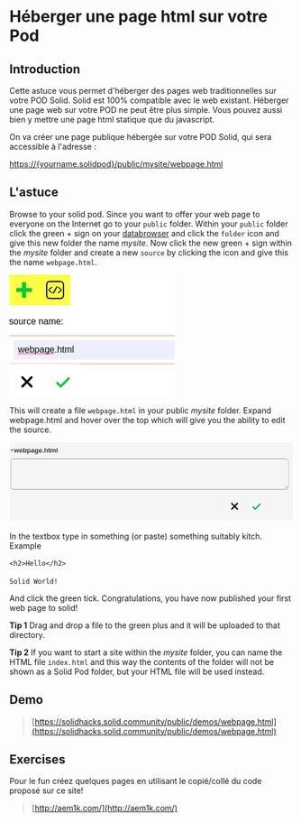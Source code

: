 # Héberger une page html sur votre Pod

## Introduction

Cette astuce vous permet d'héberger des pages web traditionnelles sur votre POD Solid. Solid est 100% compatible avec le web existant. Héberger une page web sur votre POD ne peut être plus simple. Vous pouvez aussi bien y mettre une page html statique que du javascript.

On va créer une page publique hébergée sur votre POD Solid, qui sera accessible à l'adresse :

[https://{yourname.solidpod}/public/mysite/webpage.html](https://{yourname.solidpod}/public/mysite/webpage.html)

## L'astuce

Browse to your solid pod. Since you want to offer your web page to everyone on the Internet go to your `public` folder. Within your `public` folder click the green + sign on your [databrowser](https://github.com/solid/userguide) and click the `folder` icon and give this new folder the name _mysite_. Now click the new green + sign within the _mysite_ folder and create a new `source` by clicking the icon and give this the name `webpage.html`.

![Create a webpage with the databrowser](../.gitbook/assets/hacks-webpage.png)

This will create a file `webpage.html` in your public _mysite_ folder. Expand webpage.html and hover over the top which will give you the ability to edit the source.

![Edit webpage source](../.gitbook/assets/hacks-webpage-edit.png)

In the textbox type in something \(or paste\) something suitably kitch. Example

```text
<h2>Hello</h2>

Solid World!
```

And click the green tick. Congratulations, you have now published your first web page to solid!

**Tip 1** Drag and drop a file to the green plus and it will be uploaded to that directory.

**Tip 2** If you want to start a site within the _mysite_ folder, you can name the HTML file `index.html` and this way the contents of the folder will not be shown as a Solid Pod folder, but your HTML file will be used instead.

## Demo

> [https://solidhacks.solid.community/public/demos/webpage.html](https://solidhacks.solid.community/public/demos/webpage.html)

## Exercises

Pour le fun créez quelques pages en utilisant le copié/collé du code proposé sur ce site!

> [http://aem1k.com/](http://aem1k.com/)

